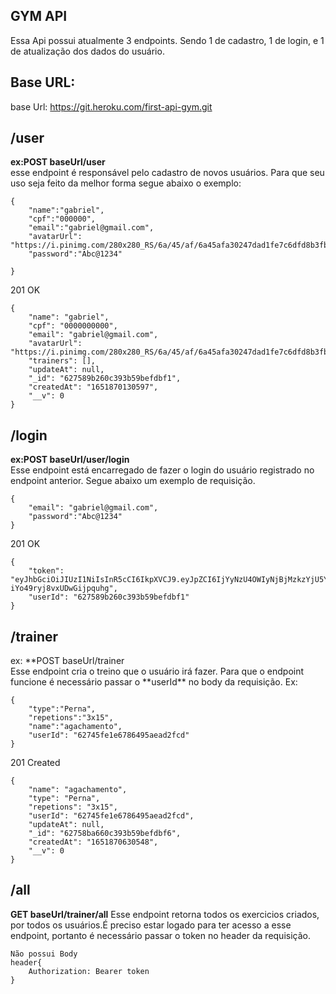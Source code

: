 ## GYM API

Essa Api possui atualmente 3 endpoints. Sendo 1 de cadastro, 1 de login, e 1 de atualização dos dados do usuário.

## Base URL:

base Url: 
https://git.heroku.com/first-api-gym.git

## /user

**ex:POST baseUrl/user**<br/>
esse endpoint é responsável pelo cadastro de novos usuários. Para que seu uso seja feito da melhor forma segue abaixo o exemplo:

```
{
	"name":"gabriel",
	"cpf":"000000",
	"email":"gabriel@gmail.com",
	"avatarUrl": "https://i.pinimg.com/280x280_RS/6a/45/af/6a45afa30247dad1fe7c6dfd8b3fb9fb.jpg",
	"password":"Abc@1234"
	
}
```

201 OK

```
{
	"name": "gabriel",
	"cpf": "0000000000",
	"email": "gabriel@gmail.com",
	"avatarUrl": "https://i.pinimg.com/280x280_RS/6a/45/af/6a45afa30247dad1fe7c6dfd8b3fb9fb.jpg",
	"trainers": [],
	"updateAt": null,
	"_id": "627589b260c393b59befdbf1",
	"createdAt": "1651870130597",
	"__v": 0
}

```

## /login

**ex:POST baseUrl/user/login**<br/>
Esse endpoint está encarregado de fazer o login do usuário registrado no endpoint anterior. Segue abaixo um exemplo de requisição.

```
{
	"email": "gabriel@gmail.com",
	"password":"Abc@1234"
}

```

201 OK

```
{
	"token": "eyJhbGciOiJIUzI1NiIsInR5cCI6IkpXVCJ9.eyJpZCI6IjYyNzU4OWIyNjBjMzkzYjU5YmVmZGJmMSIsImlhdCI6MTY1MTg3MDI5NywiZXhwIjoxNjUxOTU2Njk3fQ.Y6qTsFwiCJR4Dwo7eTaC-iYo49ryj8vxUDwGijpquhg",
	"userId": "627589b260c393b59befdbf1"
}
```

## /trainer

ex: **POST baseUrl/trainer <br/>
Esse endpoint cria o treino que o usuário irá fazer. Para que o endpoint funcione é necessário passar o **userId\*\* no body da requisição. Ex:

```
{
	"type":"Perna",
	"repetions":"3x15",
	"name":"agachamento",
	"userId": "62745fe1e6786495aead2fcd"
}

```

201 Created

```
{
	"name": "agachamento",
	"type": "Perna",
	"repetions": "3x15",
	"userId": "62745fe1e6786495aead2fcd",
	"updateAt": null,
	"_id": "62758ba660c393b59befdbf6",
	"createdAt": "1651870630548",
	"__v": 0
}

```
## /all
**GET baseUrl/trainer/all**
Esse endpoint retorna todos os exercicios criados, por todos os usuários.É preciso estar logado para ter acesso a esse endpoint, portanto é necessário passar o token no header da requisição. 

```
Não possui Body
header{
    Authorization: Bearer token
}
```
